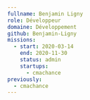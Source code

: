 ```yaml
---
fullname: Benjamin Ligny
role: Développeur
domaine: Développement
github: Benjamin-Ligny
missions:
  - start: 2020-03-14
    end: 2020-11-30
    status: admin
    startups:
      - cmachance
previously:
  - cmachance
---
```

